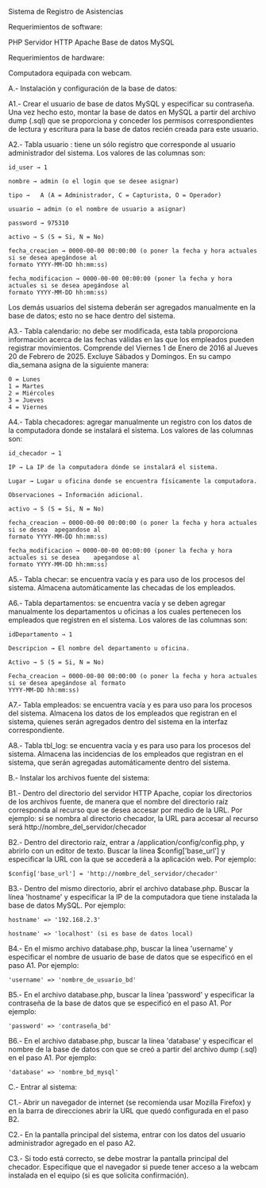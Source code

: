 
Sistema de Registro de Asistencias


Requerimientos de software:


PHP
Servidor HTTP Apache
Base de datos MySQL


Requerimientos de hardware:

Computadora equipada con webcam.


A.- Instalación y configuración de la base de datos:

A1.- Crear el usuario de base de datos MySQL y especificar su contraseña. Una vez hecho esto, montar la base de datos en
MySQL a partir del archivo dump (.sql) que se proporciona y conceder los permisos correspondientes de lectura y escritura
para la base de datos recién creada para este usuario.


A2.- Tabla usuario : tiene un sólo registro que corresponde al usuario administrador del sistema.
Los valores de las columnas son:

	id_user → 1

	nombre → admin (o el login que se desee asignar)

	tipo →	 A (A = Administrador, C = Capturista, O = Operador)

	usuario → admin (o el nombre de usuario a asignar)

	password → 975310

	activo → S (S = Si, N = No)

	fecha_creacion → 0000-00-00 00:00:00 (o poner la fecha y hora actuales si se desea apegándose al
  	formato YYYY-MM-DD hh:mm:ss)

	fecha_modificacion → 0000-00-00 00:00:00 (poner la fecha y hora actuales si se desea apegándose al
  	formato YYYY-MM-DD hh:mm:ss)

Los demás usuarios del sistema deberán ser agregados manualmente en la base de datos; esto no se hace dentro del sistema.

A3.- Tabla calendario: no debe ser modificada, esta tabla proporciona información acerca de las fechas válidas
en las que los empleados pueden registrar movimientos. Comprende del Viernes 1 de Enero de 2016 al Jueves 20 de Febrero
de 2025. Excluye Sábados y Domingos. En su campo dia_semana asigna de la siguiente manera:

	0 = Lunes
	1 = Martes
	2 = Miércoles
	3 = Jueves
	4 = Viernes

A4.- Tabla checadores: agregar manualmente un registro con los datos de la computadora donde se instalará el sistema. Los
valores de las columnas son:


	id_checador → 1

	IP → La IP de la computadora dónde se instalará el sistema.

	Lugar → Lugar u oficina donde se encuentra físicamente la computadora.

	Observaciones → Información adicional.

	activo → S (S = Si, N = No)

	fecha_creacion → 0000-00-00 00:00:00 (o poner la fecha y hora actuales si se desea 	apegandose al
  	formato YYYY-MM-DD hh:mm:ss)

	fecha_modificacion → 0000-00-00 00:00:00 (poner la fecha y hora actuales si se desea 	apegandose al
  	formato YYYY-MM-DD hh:mm:ss)


A5.- Tabla checar: se encuentra vacía y es para uso de los procesos del sistema. Almacena automáticamente las checadas de
los empleados.

A6.- Tabla departamentos: se encuentra vacía y se deben agregar manualmente los departamentos u oficinas a los cuales
pertenecen los empleados que registren en el sistema. Los valores de las columnas son:


	idDepartamento → 1

	Descripcion → El nombre del departamento u oficina.

	Activo → S (S = Si, N = No)

	Fecha_creacion → 0000-00-00 00:00:00 (o poner la fecha y hora actuales si se desea apegándose al formato 	
  	YYYY-MM-DD hh:mm:ss)


A7.- Tabla empleados: se encuentra vacía y es para uso para los procesos del sistema. Almacena los datos de los empleados
que registran en el sistema, quienes serán agregados dentro del sistema en la interfaz correspondiente.

A8.- Tabla tbl_log: se encuentra vacía y es para uso para los procesos del sistema. Almacena las incidencias de los
empleados que registran en el sistema, que serán agregadas automáticamente dentro del sistema.


B.- Instalar los archivos fuente del sistema:

B1.- Dentro del directorio del servidor HTTP Apache, copiar los directorios de los archivos fuente, de manera que el
nombre del directorio raíz corresponda al recurso que se desea accesar por medio de la URL. Por ejemplo: si se nombra
al directorio checador, la URL para  accesar al recurso será http://nombre_del_servidor/checador

B2.- Dentro del directorio raíz, entrar a /application/config/config.php, y abrirlo con un editor de texto. Buscar la
línea $config['base_url'] y especificar la URL con la que se accederá a la aplicación web. Por ejemplo:

	$config['base_url'] = 'http://nombre_del_servidor/checador'

B3.- Dentro del mismo directorio, abrir el archivo database.php. Buscar la línea 'hostname'  y especificar la IP de la
computadora que tiene instalada la base de datos MySQL. Por ejemplo:

	hostname' => '192.168.2.3'

	hostname' => 'localhost' (si es base de datos local)

B4.- En el mismo archivo database.php, buscar la línea 'username' y especificar el nombre de usuario de base de datos
que se especificó en el paso A1. Por ejemplo:

	'username' => 'nombre_de_usuario_bd'

B5.- En el archivo database.php, buscar la línea 'password' y especificar la contraseña de la base de datos que se
especificó en el paso A1. Por ejemplo:

	'password' => 'contraseña_bd'

B6.- En el archivo database.php, buscar la línea 'database' y especificar el nombre de la base de datos con que se creó
a partir del archivo dump (.sql) en el paso A1. Por ejemplo:

	'database' => 'nombre_bd_mysql'


C.- Entrar al sistema:

C1.- Abrir un navegador de internet (se recomienda usar Mozilla Firefox) y en la barra de direcciones abrir la URL
que quedó configurada en el paso B2.

C2.- En la pantalla principal del sistema, entrar con los datos del usuario administrador agregado en el paso A2.

C3.- Si todo está correcto, se debe mostrar la pantalla principal del checador. Especifique que el navegador si puede
tener acceso a la webcam instalada en el equipo (si es que solicita confirmación).
